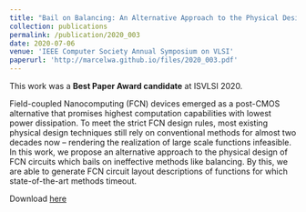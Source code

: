 ```yaml
---
title: "Bail on Balancing: An Alternative Approach to the Physical Design of Field-coupled Nanocomputing Circuits"
collection: publications
permalink: /publication/2020_003
date: 2020-07-06
venue: 'IEEE Computer Society Annual Symposium on VLSI'
paperurl: 'http://marcelwa.github.io/files/2020_003.pdf'
---
```


This work was a **Best Paper Award candidate** at ISVLSI 2020.

Field-coupled Nanocomputing (FCN) devices emerged as a post-CMOS alternative that promises highest computation capabilities with lowest power dissipation. To meet the strict FCN design rules, most existing physical design techniques still rely on conventional methods for almost two decades now – rendering the realization of large scale functions infeasible. In this work, we propose an alternative approach to the physical design of FCN circuits which bails on ineffective methods like balancing. By this, we are able to generate FCN circuit layout descriptions of functions for which state-of-the-art methods timeout.

Download [here](http://marcelwa.github.io/files/2020_003.pdf)

